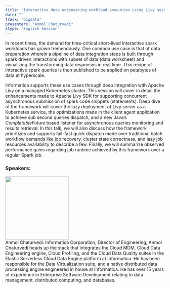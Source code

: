 ```yaml
---
title: "Interactive data engineering workload execution using Livy session on Kubernetes cluster"
date: "" 
track: "bigdata"
presenters: "Anmol Chaturvedi"
stype: "English Session"
---
```

In recent times, the demand for time-critical short-lived interactive spark workloads has grown tremendously. One common use case is that of data preparation wherein a pipeline of data integration steps is built through spark driven interactions with subset of data (data worksheet) and visualizing the transforming data responses in real time. This recipe of interactive spark queries is then published to be applied on petabytes of data at hyperscale.

Informatica supports these use cases through deep integration with Apache Livy on a managed Kubernetes cluster. This session will cover in detail the enhancements made to Apache Livy SDK for supporting concurrent asynchronous submission of spark code snippets (statements). Deep dive of the framework will cover the lazy deployment of Livy server as a Kubernetes service, the optimizations made in the client agent application to achieve sub second queries dispatch, and a new Java’s *CompletableFuture* based listener for asynchronous queries monitoring and results retrieval. In this talk, we will also discuss how the framework prioritizes and supports fail-fast quick dispatch mode over traditional batch workflow demands like job recovery, cluster state correctness, and lazy job resources availability to describe a few. Finally, we will summarize observed performance gains regarding job runtime achieved by this framework over a regular Spark job.
 ### Speakers: 
 <img src="images/speaker/1244.png" width="200" /><br>Anmol Chaturvedi: Informatica Corporation, Director of Engineering, Anmol Chaturvedi heads up the stack that integrates the Cloud MDM, Cloud Data Engineering engine, Cloud Profiling, and the Cloud Data Quality suites in the Elastic Serverless Cloud Data Engine platform at Informatica. He has been responsible for the Data Virtualization suite, and a native distributed data processing engine engineered in house at Informatica. He has over 15 years of experience in Enterprise Software Development relating to data management, distributed computing, and databases.

 